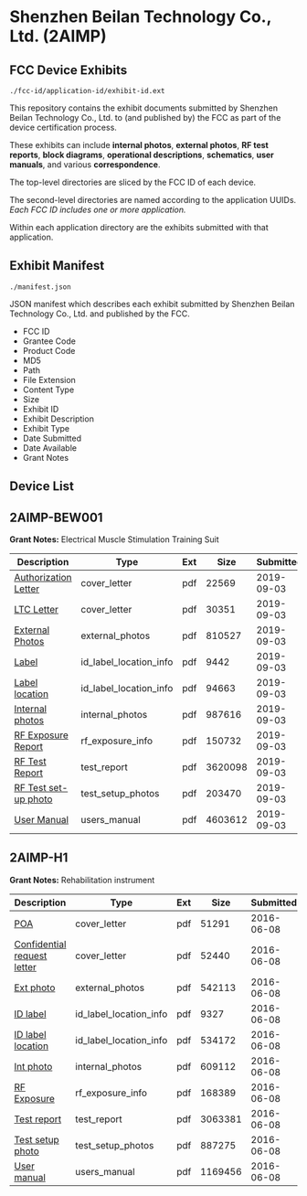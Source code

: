 # Shenzhen Beilan Technology Co., Ltd. (2AIMP)
## FCC Device Exhibits

```
./fcc-id/application-id/exhibit-id.ext
```

This repository contains the exhibit documents submitted by Shenzhen Beilan Technology Co., Ltd. to (and published by) the FCC as part of the device certification process.

These exhibits can include **internal photos**, **external photos**, **RF test reports**, **block diagrams**, **operational descriptions**, **schematics**, **user manuals**, and various **correspondence**.

The top-level directories are sliced by the FCC ID of each device.

The second-level directories are named according to the application UUIDs. *Each FCC ID includes one or more application.*

Within each application directory are the exhibits submitted with that application. 

## Exhibit Manifest

```
./manifest.json
```

JSON manifest which describes each exhibit submitted by Shenzhen Beilan Technology Co., Ltd. and published by the FCC.

- FCC ID
- Grantee Code
- Product Code
- MD5
- Path
- File Extension
- Content Type
- Size
- Exhibit ID
- Exhibit Description
- Exhibit Type
- Date Submitted
- Date Available
- Grant Notes

## Device List
## 2AIMP-BEW001
**Grant Notes:** Electrical Muscle Stimulation Training Suit

| Description | Type | Ext | Size | Submitted | Available |
| ----------- | ---- | --- | ---- | --------- | --------- |
| [Authorization Letter](2AIMP-BEW001/4a4f65e0b872710a9daf5d6edacdbc04/4426831.pdf) | cover_letter | pdf | 22569 | 2019-09-03 | 2019-09-03 |
| [LTC Letter](2AIMP-BEW001/4a4f65e0b872710a9daf5d6edacdbc04/4426832.pdf) | cover_letter | pdf | 30351 | 2019-09-03 | 2019-09-03 |
| [External Photos](2AIMP-BEW001/4a4f65e0b872710a9daf5d6edacdbc04/4426833.pdf) | external_photos | pdf | 810527 | 2019-09-03 | 2019-09-03 |
| [Label](2AIMP-BEW001/4a4f65e0b872710a9daf5d6edacdbc04/4426834.pdf) | id_label_location_info | pdf | 9442 | 2019-09-03 | 2019-09-03 |
| [Label location](2AIMP-BEW001/4a4f65e0b872710a9daf5d6edacdbc04/4426835.pdf) | id_label_location_info | pdf | 94663 | 2019-09-03 | 2019-09-03 |
| [Internal photos](2AIMP-BEW001/4a4f65e0b872710a9daf5d6edacdbc04/4426836.pdf) | internal_photos | pdf | 987616 | 2019-09-03 | 2019-09-03 |
| [RF Exposure Report](2AIMP-BEW001/4a4f65e0b872710a9daf5d6edacdbc04/4426838.pdf) | rf_exposure_info | pdf | 150732 | 2019-09-03 | 2019-09-03 |
| [RF Test Report](2AIMP-BEW001/4a4f65e0b872710a9daf5d6edacdbc04/4426840.pdf) | test_report | pdf | 3620098 | 2019-09-03 | 2019-09-03 |
| [RF Test set-up photo](2AIMP-BEW001/4a4f65e0b872710a9daf5d6edacdbc04/4426841.pdf) | test_setup_photos | pdf | 203470 | 2019-09-03 | 2019-09-03 |
| [User Manual](2AIMP-BEW001/4a4f65e0b872710a9daf5d6edacdbc04/4426842.pdf) | users_manual | pdf | 4603612 | 2019-09-03 | 2019-09-03 |
## 2AIMP-H1
**Grant Notes:** Rehabilitation instrument

| Description | Type | Ext | Size | Submitted | Available |
| ----------- | ---- | --- | ---- | --------- | --------- |
| [POA](2AIMP-H1/2d74ec7bb0bf8dade92eb0d9d567be02/3021512.pdf) | cover_letter | pdf | 51291 | 2016-06-08 | 2016-06-08 |
| [Confidential request letter](2AIMP-H1/2d74ec7bb0bf8dade92eb0d9d567be02/3021513.pdf) | cover_letter | pdf | 52440 | 2016-06-08 | 2016-06-08 |
| [Ext photo](2AIMP-H1/2d74ec7bb0bf8dade92eb0d9d567be02/3021517.pdf) | external_photos | pdf | 542113 | 2016-06-08 | 2016-06-08 |
| [ID label](2AIMP-H1/2d74ec7bb0bf8dade92eb0d9d567be02/3021519.pdf) | id_label_location_info | pdf | 9327 | 2016-06-08 | 2016-06-08 |
| [ID label location](2AIMP-H1/2d74ec7bb0bf8dade92eb0d9d567be02/3021520.pdf) | id_label_location_info | pdf | 534172 | 2016-06-08 | 2016-06-08 |
| [Int photo](2AIMP-H1/2d74ec7bb0bf8dade92eb0d9d567be02/3021518.pdf) | internal_photos | pdf | 609112 | 2016-06-08 | 2016-06-08 |
| [RF Exposure](2AIMP-H1/2d74ec7bb0bf8dade92eb0d9d567be02/3021514.pdf) | rf_exposure_info | pdf | 168389 | 2016-06-08 | 2016-06-08 |
| [Test report](2AIMP-H1/2d74ec7bb0bf8dade92eb0d9d567be02/3021515.pdf) | test_report | pdf | 3063381 | 2016-06-08 | 2016-06-08 |
| [Test setup photo](2AIMP-H1/2d74ec7bb0bf8dade92eb0d9d567be02/3021516.pdf) | test_setup_photos | pdf | 887275 | 2016-06-08 | 2016-06-08 |
| [User manual](2AIMP-H1/2d74ec7bb0bf8dade92eb0d9d567be02/3021521.pdf) | users_manual | pdf | 1169456 | 2016-06-08 | 2016-06-08 |
